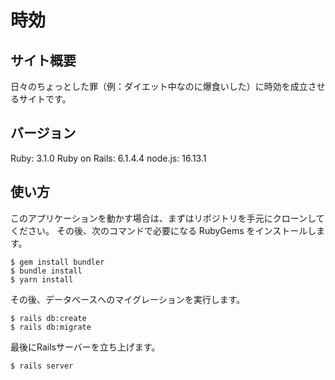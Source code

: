# 時効

## サイト概要
日々のちょっとした罪（例：ダイエット中なのに爆食いした）に時効を成立させるサイトです。

## バージョン
Ruby: 3.1.0
Ruby on Rails: 6.1.4.4
node.js: 16.13.1

## 使い方

このアプリケーションを動かす場合は、まずはリポジトリを手元にクローンしてください。
その後、次のコマンドで必要になる RubyGems をインストールします。

```
$ gem install bundler
$ bundle install
$ yarn install
```

その後、データベースへのマイグレーションを実行します。

```
$ rails db:create
$ rails db:migrate
```

最後にRailsサーバーを立ち上げます。

```
$ rails server
```

